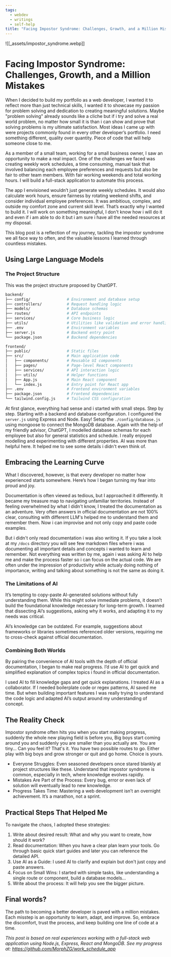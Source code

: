 ```yaml
---
tags:
  - webdev
  - writings
  - self-help
title: "Facing Impostor Syndrome: Challenges, Growth, and a Million Mistakes"
---
```


![[_assets/impostor_syndrome.webp]]

# Facing Impostor Syndrome: Challenges, Growth, and a Million Mistakes

When I decided to build my portfolio as a web developer, I wanted it to reflect more than just technical skills, I wanted it to showcase my passion for problem solving and dedication to creating meaningful solutions. Maybe "problem solving" already sounds like a cliche but if i try and solve a real world problem, no matter how small it is than i can show and prove that solving problems is my ultimate satisfaction. Most ideas I came up with were projects commonly found in every other developer’s portfolio. I need something different, quality over quantity. Piece of code that will help someone close to me.

As a member of a small team, working for a small business owner, I saw an opportunity to make a real impact. One of the challenges we faced was creating weekly work schedules, a time consuming, manual task that involved balancing each employee preferences and requests but also be fair to other team members. With fair working weekends and total working hours. I will build a full-stack application to automate this process.

The app I envisioned wouldn’t just generate weekly schedules. It would also calculate work hours, ensure fairness by rotating weekend shifts, and consider individual employee preferences. It was ambitious, complex, and outside my comfort zone and current skill level. That’s exactly why I wanted to build it. I will work on something meaningful, I don't know how i will do it and even if i am able to do it but i am sure i have all the needed resources at my disposal.

This blog post is a reflection of my journey, tackling the impostor syndrome we all face way to often, and the valuable lessons I learned through countless mistakes.

## Using Large Language Models

### The Project Structure

This was the project structure proposed by ChatGPT.

```bash  
backend/  
├── config/                # Environment and database setup  
├── controllers/           # Request handling logic  
├── models/                # Database schemas  
├── routes/                # API endpoints  
├── services/              # Core business logic  
├── utils/                 # Utilities like validation and error handling  
├── .env                   # Environment variables  
├── server.js              # Backend entry point  
└── package.json           # Backend dependencies  

frontend/  
├── public/                # Static files  
├── src/                   # Main application code  
│   ├── components/        # Reusable UI components  
│   ├── pages/             # Page-level React components  
│   ├── services/          # API interaction logic  
│   ├── utils/             # Helper functions  
│   ├── App.js             # Main React component  
│   └── index.js           # Entry point for React app  
├── .env                   # Frontend environment variables  
├── package.json           # Frontend dependencies  
└── tailwind.config.js     # Tailwind CSS configuration  
```  

At first glance, everything had sense and i started with small steps. Step by step. Starting with a backend and database configuration. I configured the `server.js` using Express and Node. Easy! Setup the `./config/database.js` using mongoose to connect the MongoDB database. Again with the help of my friendly advisor, ChatGPT, I modelled database schemas for each employee but also for general statistics and schedule. I really enjoyed modelling and experimenting with different properties. AI was more than helpful here. It helped me to see some details i didn't even think of.

## Embracing the Learning Curve

What I discovered, however, is that every developer no matter how experienced starts somewhere. Here’s how I began turning my fear into proud and joy.

Documentation is often viewed as tedious, but I approached it differently. It became my treasure map to navigating unfamiliar territories. Instead of feeling overwhelmed by what I didn't know, I treated the documentation as an adventure. Very often answers in official documentation are not 100% clear, consulting with different LLM's helped me to understand them and remember them. Now i can improvise and not only copy and paste code examples.

But i didn't only read documentation i was also writing it. If you take a look at my `/docs` directory you will see few markdown files where i was documenting all important details and concepts i wanted to learn and remember. Not everything was written by me, again i was asking AI to help me and make the process faster so i can focus on the actual code. We are often under the impression of productivity while actualy doing nothing of importance, writing and talking about something is not the same as doing it.

### The Limitations of AI

It’s tempting to copy-paste AI-generated solutions without fully understanding them. While this might solve immediate problems, it doesn’t build the foundational knowledge necessary for long-term growth. I learned that dissecting AI’s suggestions, asking why it works, and adapting it to my needs was critical.

AI’s knowledge can be outdated. For example, suggestions about frameworks or libraries sometimes referenced older versions, requiring me to cross-check against official documentation.

### Combining Both Worlds

By pairing the convenience of AI tools with the depth of official documentation, I began to make real progress. I’d use AI to get quick and simplified explanation of complex topics i found in official documentation.

I used AI to fill knowledge gaps and get quick explanations. I treated AI as a collaborator. If I needed boilerplate code or regex patterns, AI saved me time. But when building important features I was really trying to understand the code logic and adapted AI’s output around my understanding of concept.

## The Reality Check

Impostor syndrome often hits you when you start making progress, suddenly the whole new playing field is before you, Big boys start coming around you and suddenly you are smaller than you actually are. You are tiny... Can you feel it? That's it. You have two possible routes to go. Either play with big boys and grow stronger or quit and go home. Choice is yours.
- Everyone Struggles: Even seasoned developers once stared blankly at project structures like these. Understand that impostor syndrome is common, especially in tech, where knowledge evolves rapidly.
- Mistakes Are Part of the Process: Every bug, error or even lack of solution will eventually lead to new knowledge.
- Progress Takes Time: Mastering a web development isn’t an overnight achievement. It’s a marathon, not a sprint.

## Practical Steps That Helped Me

To navigate the chaos, I adopted these strategies:
1. Write about desired result: What and why you want to create, how should it work?
2. Read documentation: When you have a clear plan learn your tools. Go through basic quick start guides and later you can reference the detailed API.
3. Use AI as a Guide: I used AI to clarify and explain but don't just copy and paste answers.
4. Focus on Small Wins: I started with simple tasks, like understanding a single route or component, build a database models...
5. Write about the process: It will help you see the bigger picture.

## Final words?

The path to becoming a better developer is paved with a million mistakes. Each misstep is an opportunity to learn, adapt, and improve. So, embrace the discomfort, trust the process, and keep building one line of code at a time.

*This post is based on real experiences working with a full-stack web application using Node.js, Express, React and MongoDB. See my progress at: https://github.com/MorphZG/work_schedule_app*
